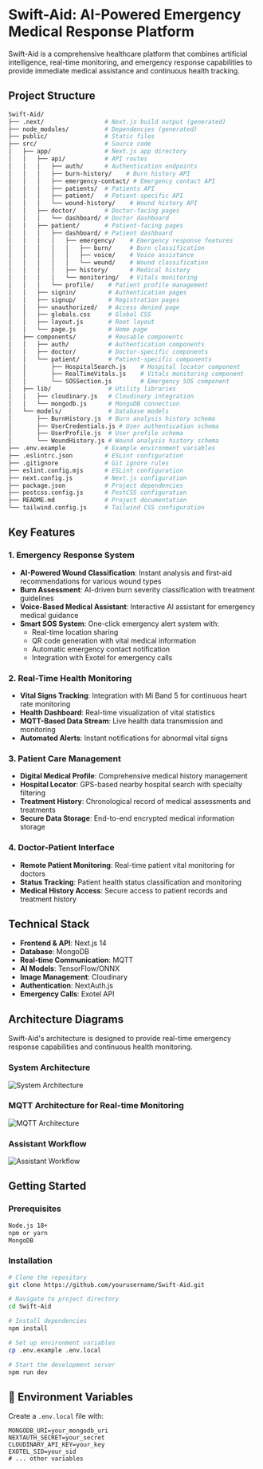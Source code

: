 # Swift-Aid: AI-Powered Emergency Medical Response Platform

Swift-Aid is a comprehensive healthcare platform that combines artificial intelligence, real-time monitoring, and emergency response capabilities to provide immediate medical assistance and continuous health tracking.

## Project Structure

```bash
Swift-Aid/
├── .next/                 # Next.js build output (generated)
├── node_modules/          # Dependencies (generated)
├── public/                # Static files
├── src/                   # Source code
│   ├── app/               # Next.js app directory
│   │   ├── api/           # API routes
│   │   │   ├── auth/      # Authentication endpoints
│   │   │   ├── burn-history/    # Burn history API
│   │   │   ├── emergency-contact/ # Emergency contact API
│   │   │   ├── patients/  # Patients API
│   │   │   ├── patient/   # Patient-specific API
│   │   │   └── wound-history/    # Wound history API
│   │   ├── doctor/        # Doctor-facing pages
│   │   │   └── dashboard/ # Doctor dashboard
│   │   ├── patient/       # Patient-facing pages
│   │   │   ├── dashboard/ # Patient dashboard
│   │   │   │   ├── emergency/    # Emergency response features
│   │   │   │   │   ├── burn/     # Burn classification
│   │   │   │   │   ├── voice/    # Voice assistance
│   │   │   │   │   └── wound/    # Wound classification
│   │   │   │   ├── history/      # Medical history
│   │   │   │   └── monitoring/   # Vitals monitoring
│   │   │   └── profile/    # Patient profile management
│   │   ├── signin/         # Authentication pages
│   │   ├── signup/         # Registration pages
│   │   ├── unauthorized/   # Access denied page
│   │   ├── globals.css     # Global CSS
│   │   ├── layout.js       # Root layout
│   │   └── page.js         # Home page
│   ├── components/         # Reusable components
│   │   ├── auth/           # Authentication components
│   │   ├── doctor/         # Doctor-specific components
│   │   └── patient/        # Patient-specific components
│   │       ├── HospitalSearch.js    # Hospital locator component
│   │       ├── RealTimeVitals.js    # Vitals monitoring component
│   │       └── SOSSection.js        # Emergency SOS component
│   ├── lib/                # Utility libraries
│   │   ├── cloudinary.js   # Cloudinary integration
│   │   └── mongodb.js      # MongoDB connection
│   └── models/             # Database models
│       ├── BurnHistory.js  # Burn analysis history schema
│       ├── UserCredentials.js # User authentication schema
│       ├── UserProfile.js  # User profile schema
│       └── WoundHistory.js # Wound analysis history schema
├── .env.example           # Example environment variables
├── .eslintrc.json         # ESLint configuration
├── .gitignore             # Git ignore rules
├── eslint.config.mjs      # ESLint configuration
├── next.config.js         # Next.js configuration
├── package.json           # Project dependencies
├── postcss.config.js      # PostCSS configuration
├── README.md              # Project documentation
└── tailwind.config.js     # Tailwind CSS configuration
```

## Key Features

### 1. Emergency Response System

- **AI-Powered Wound Classification**: Instant analysis and first-aid recommendations for various wound types
- **Burn Assessment**: AI-driven burn severity classification with treatment guidelines
- **Voice-Based Medical Assistant**: Interactive AI assistant for emergency medical guidance
- **Smart SOS System**: One-click emergency alert system with:
  - Real-time location sharing
  - QR code generation with vital medical information
  - Automatic emergency contact notification
  - Integration with Exotel for emergency calls

### 2. Real-Time Health Monitoring

- **Vital Signs Tracking**: Integration with Mi Band 5 for continuous heart rate monitoring
- **Health Dashboard**: Real-time visualization of vital statistics
- **MQTT-Based Data Stream**: Live health data transmission and monitoring
- **Automated Alerts**: Instant notifications for abnormal vital signs

### 3. Patient Care Management

- **Digital Medical Profile**: Comprehensive medical history management
- **Hospital Locator**: GPS-based nearby hospital search with specialty filtering
- **Treatment History**: Chronological record of medical assessments and treatments
- **Secure Data Storage**: End-to-end encrypted medical information storage

### 4. Doctor-Patient Interface

- **Remote Patient Monitoring**: Real-time patient vital monitoring for doctors
- **Status Tracking**: Patient health status classification and monitoring
- **Medical History Access**: Secure access to patient records and treatment history

## Technical Stack

- **Frontend & API**: Next.js 14
- **Database**: MongoDB
- **Real-time Communication**: MQTT
- **AI Models**: TensorFlow/ONNX
- **Image Management**: Cloudinary
- **Authentication**: NextAuth.js
- **Emergency Calls**: Exotel API

## Architecture Diagrams

Swift-Aid's architecture is designed to provide real-time emergency response capabilities and continuous health monitoring.

### System Architecture

![System Architecture](diagrams/system_arch.jpg)

### MQTT Architecture for Real-time Monitoring

![MQTT Architecture](diagrams/mqtt-arch.png)

### Assistant Workflow

![Assistant Workflow](diagrams/assistant-workflow.jpg)

## Getting Started

### Prerequisites

```bash
Node.js 18+
npm or yarn
MongoDB
```

### Installation

```bash
# Clone the repository
git clone https://github.com/yourusername/Swift-Aid.git

# Navigate to project directory
cd Swift-Aid

# Install dependencies
npm install

# Set up environment variables
cp .env.example .env.local

# Start the development server
npm run dev
```

## 📝 Environment Variables

Create a `.env.local` file with:

```env
MONGODB_URI=your_mongodb_uri
NEXTAUTH_SECRET=your_secret
CLOUDINARY_API_KEY=your_key
EXOTEL_SID=your_sid
# ... other variables
```
